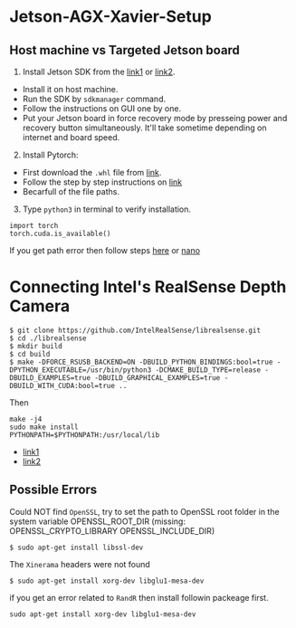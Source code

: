 # Jetson-AGX-Xavier-Setup

## Host machine vs Targeted Jetson board

1. Install Jetson SDK from the [link1](https://docs.nvidia.com/jetson/jetpack/install-jetpack/index.html) or [link2](https://developer.nvidia.com/drive/sdk-manager). 
* Install it on host machine. 
* Run the SDK by `sdkmanager` command.
* Follow the instructions on GUI one by one.
* Put your Jetson board in force recovery mode by presseing power and recovery button simultaneously.
It'll take sometime depending on internet and board speed.

2. Install Pytorch:
* First download the `.whl` file from [link](https://developer.nvidia.com/embedded/downloads#?search=jetpack).
* Follow the step by step instructions on [link](https://docs.nvidia.com/deeplearning/frameworks/install-pytorch-jetson-platform/index.html)
* Becarfull of the file paths.

3. Type `python3` in terminal to verify installation.
```
import torch
torch.cuda.is_available()
```
If you get path error then follow steps [here](https://javachipd.medium.com/setting-up-pytorch-on-nvidia-jetson-boards-f7c297f56747) or [nano](https://qengineering.eu/install-pytorch-on-jetson-nano.html)


# Connecting Intel's RealSense Depth Camera
```
$ git clone https://github.com/IntelRealSense/librealsense.git
$ cd ./librealsense
$ mkdir build
$ cd build
$ make -DFORCE_RSUSB_BACKEND=ON -DBUILD_PYTHON_BINDINGS:bool=true -DPYTHON_EXECUTABLE=/usr/bin/python3 -DCMAKE_BUILD_TYPE=release -DBUILD_EXAMPLES=true -DBUILD_GRAPHICAL_EXAMPLES=true -DBUILD_WITH_CUDA:bool=true ..
```
Then
```
make -j4
sudo make install
PYTHONPATH=$PYTHONPATH:/usr/local/lib
```

* [link1](https://cognitivexr.at/blog/2021/07/29/installing-pyrealsense2-nvidia-jetson-xavier-nx.html)
* [link2](https://jstar0525.tistory.com/97)

## Possible Errors
Could NOT find `OpenSSL`, try to set the path to OpenSSL root folder in the system variable OPENSSL_ROOT_DIR (missing: OPENSSL_CRYPTO_LIBRARY OPENSSL_INCLUDE_DIR)
```
$ sudo apt-get install libssl-dev
```
The `Xinerama` headers were not found
```
$ sudo apt-get install xorg-dev libglu1-mesa-dev
```
if you get an error related to `RandR` then install followin packeage first.

```
sudo apt-get install xorg-dev libglu1-mesa-dev
```
